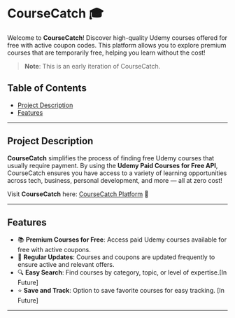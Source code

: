 # CourseCatch 🎓

Welcome to **CourseCatch**! Discover high-quality Udemy courses offered for free with active coupon codes. This platform allows you to explore premium courses that are temporarily free, helping you learn without the cost!

> **Note**: This is an early iteration of CourseCatch.

## Table of Contents
- [Project Description](#project-description)
- [Features](#features)

---

## Project Description

**CourseCatch** simplifies the process of finding free Udemy courses that usually require payment. By using the **Udemy Paid Courses for Free API**, CourseCatch ensures you have access to a variety of learning opportunities across tech, business, personal development, and more — all at zero cost!

Visit **CourseCatch** here: [CourseCatch Platform](https://course-catch.vercel.app/) 🚀

---

## Features

- 📚 **Premium Courses for Free**: Access paid Udemy courses available for free with active coupons.
- 🔄 **Regular Updates**: Courses and coupons are updated frequently to ensure active and relevant offers.
- 🔍 **Easy Search**: Find courses by category, topic, or level of expertise.[In Future]
- ⭐ **Save and Track**: Option to save favorite courses for easy tracking. [In Future]

---
